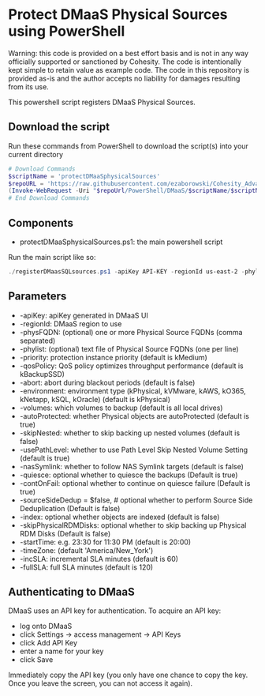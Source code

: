 # Protect DMaaS Physical Sources using PowerShell

Warning: this code is provided on a best effort basis and is not in any way officially supported or sanctioned by Cohesity. The code is intentionally kept simple to retain value as example code. The code in this repository is provided as-is and the author accepts no liability for damages resulting from its use.

This powershell script registers DMaaS Physical Sources.

## Download the script

Run these commands from PowerShell to download the script(s) into your current directory

```powershell
# Download Commands
$scriptName = 'protectDMaaSphysicalSources'
$repoURL = 'https://raw.githubusercontent.com/ezaborowski/Cohesity_Advanced_Services/main'
(Invoke-WebRequest -Uri "$repoUrl/PowerShell/DMaaS/$scriptName/$scriptName.ps1").content | Out-File "$scriptName.ps1"; (Get-Content "$scriptName.ps1") | Set-Content "$scriptName.ps1"
# End Download Commands
```

## Components

* protectDMaaSphysicalSources.ps1: the main powershell script

Run the main script like so:

```powershell
./registerDMaasSQLsources.ps1 -apiKey API-KEY -regionId us-east-2 -phylist ./physList.txt -quiesce $false
```

## Parameters

* -apiKey: apiKey generated in DMaaS UI
* -regionId: DMaaS region to use
* -physFQDN: (optional) one or more Physical Source FQDNs (comma separated)
* -phylist: (optional) text file of Physical Source FQDNs (one per line)
* -priority: protection instance priority (default is kMedium)
* -qosPolicy: QoS policy optimizes throughput performance (default is kBackupSSD)
* -abort: abort during blackout periods (default is false)
* -environment: environment type (kPhysical, kVMware, kAWS, kO365, kNetapp, kSQL, kOracle) (default is kPhysical)
* -volumes: which volumes to backup (default is all local drives)
* -autoProtected: whether Physical objects are autoProtected (default is true)
* -skipNested: whether to skip backing up nested volumes (default is false)
* -usePathLevel: whether to use Path Level Skip Nested Volume Setting (default is true)
* -nasSymlink: whether to follow NAS Symlink targets (default is false)
* -quiesce: optional whether to quiesce the backups (Default is true)
* -contOnFail: optional whether to continue on quiesce failure (Default is true)
* -sourceSideDedup = $false,  # optional whether to perform Source Side Deduplication (Default is false)
* -index: optional whether objects are indexed (default is false)
* -skipPhysicalRDMDisks: optional whether to skip backing up Physical RDM Disks (Default is false)
* -startTime: e.g. 23:30 for 11:30 PM (default is 20:00)
* -timeZone: (default 'America/New_York')
* -incSLA: incremental SLA minutes (default is 60)
* -fullSLA: full SLA minutes (default is 120)


## Authenticating to DMaaS

DMaaS uses an API key for authentication. To acquire an API key:

* log onto DMaaS
* click Settings -> access management -> API Keys
* click Add API Key
* enter a name for your key
* click Save

Immediately copy the API key (you only have one chance to copy the key. Once you leave the screen, you can not access it again).
